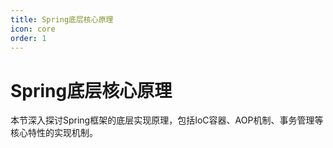 ```yaml
---
title: Spring底层核心原理
icon: core
order: 1
---
```


# Spring底层核心原理

本节深入探讨Spring框架的底层实现原理，包括IoC容器、AOP机制、事务管理等核心特性的实现机制。

